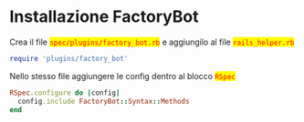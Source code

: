 # Installazione FactoryBot

Crea il file <mark style="color:red;">`spec/plugins/factory_bot.rb`</mark> e aggiungilo al file <mark style="color:red;">`rails_helper.rb`</mark>

```ruby
require 'plugins/factory_bot'
```

Nello stesso file aggiungere le config dentro al blocco <mark style="color:red;">`RSpec`</mark>

```ruby
RSpec.configure do |config|
  config.include FactoryBot::Syntax::Methods
end
```
